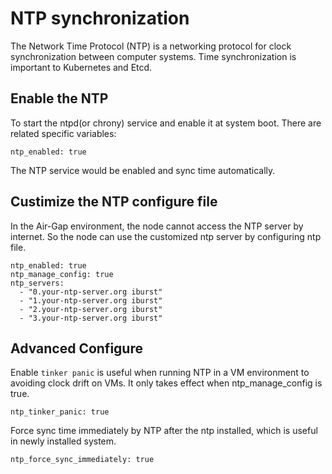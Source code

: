 # NTP synchronization

The Network Time Protocol (NTP) is a networking protocol for clock synchronization between computer systems. Time synchronization is important to Kubernetes and Etcd.

## Enable the NTP

To start the ntpd(or chrony) service and enable it at system boot. There are related specific variables:

```ShellSession
ntp_enabled: true
```

The NTP service would be enabled and sync time automatically.

## Custimize the NTP configure file

In the Air-Gap environment, the node cannot access the NTP server by internet. So the node can use the customized ntp server by configuring ntp file.

```ShellSession
ntp_enabled: true
ntp_manage_config: true
ntp_servers:
  - "0.your-ntp-server.org iburst"
  - "1.your-ntp-server.org iburst"
  - "2.your-ntp-server.org iburst"
  - "3.your-ntp-server.org iburst"
```

## Advanced Configure

Enable `tinker panic` is useful when running NTP in a VM environment to avoiding clock drift on VMs. It only takes effect when ntp_manage_config is true.

```ShellSession
ntp_tinker_panic: true
```

Force sync time immediately by NTP after the ntp installed, which is useful in newly installed system.

```ShellSession
ntp_force_sync_immediately: true
```
